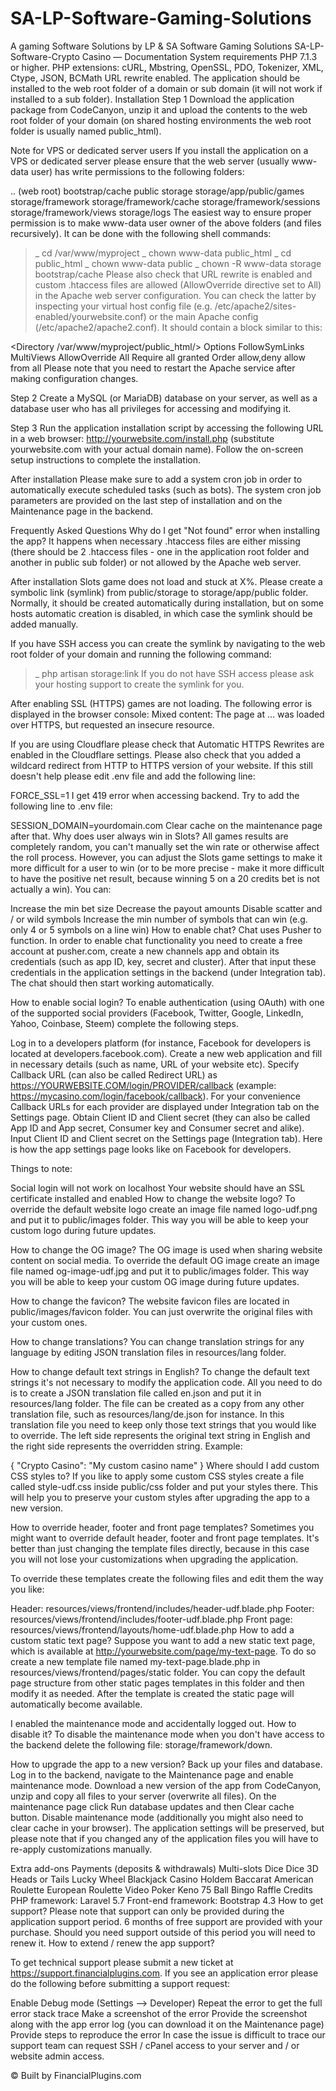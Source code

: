 # SA-LP-Software-Gaming-Solutions
A gaming Software Solutions by LP &amp; SA Software Gaming Solutions
SA-LP-Software-Crypto Casino — Documentation
System requirements
PHP 7.1.3 or higher.
PHP extensions: cURL, Mbstring, OpenSSL, PDO, Tokenizer, XML, Ctype, JSON, BCMath
URL rewrite enabled.
The application should be installed to the web root folder of a domain or sub domain (it will not work if installed to a sub folder).
Installation
Step 1
Download the application package from CodeCanyon, unzip it and upload the contents to the web root folder of your domain (on shared hosting environments the web root folder is usually named public_html).

Note for VPS or dedicated server users
If you install the application on a VPS or dedicated server please ensure that the web server (usually www-data user) has write permissions to the following folders:

.. (web root)
bootstrap/cache
public
storage
storage/app/public/games
storage/framework
storage/framework/cache
storage/framework/sessions
storage/framework/views
storage/logs
The easiest way to ensure proper permission is to make www-data user owner of the above folders (and files recursively). It can be done with the following shell commands:

 

>_ cd /var/www/myproject
>_ chown www-data public_html
>_ cd public_html
>_ chown www-data public
>_ chown -R www-data storage bootstrap/cache
Please also check that URL rewrite is enabled and custom .htaccess files are allowed (AllowOverride directive set to All) in the Apache web server configuration. You can check the latter by inspecting your virtual host config file (e.g. /etc/apache2/sites-enabled/yourwebsite.conf) or the main Apache config (/etc/apache2/apache2.conf). It should contain a block similar to this:

 

<Directory /var/www/myproject/public_html/>
    Options FollowSymLinks MultiViews
    AllowOverride All
    Require all granted
    Order allow,deny
    allow from all
</Directory>
Please note that you need to restart the Apache service after making configuration changes.

Step 2
Create a MySQL (or MariaDB) database on your server, as well as a database user who has all privileges for accessing and modifying it.

Step 3
Run the application installation script by accessing the following URL in a web browser: http://yourwebsite.com/install.php (substitute yourwebsite.com with your actual domain name). Follow the on-screen setup instructions to complete the installation.

After installation
Please make sure to add a system cron job in order to automatically execute scheduled tasks (such as bots). The system cron job parameters are provided on the last step of installation and on the Maintenance page in the backend.

Frequently Asked Questions
Why do I get "Not found" error when installing the app?
It happens when necessary .htaccess files are either missing (there should be 2 .htaccess files - one in the application root folder and another in public sub folder) or not allowed by the Apache web server.

After installation Slots game does not load and stuck at X%.
Please create a symbolic link (symlink) from public/storage to storage/app/public folder. Normally, it should be created automatically during installation, but on some hosts automatic creation is disabled, in which case the symlink should be added manually.

If you have SSH access you can create the symlink by navigating to the web root folder of your domain and running the following command:

>_ php artisan storage:link
If you do not have SSH access please ask your hosting support to create the symlink for you.

After enabling SSL (HTTPS) games are not loading.
The following error is displayed in the browser console: Mixed content: The page at ... was loaded over HTTPS, but requested an insecure resource.

If you are using Cloudflare please check that Automatic HTTPS Rewrites are enabled in the Cloudflare settings. Please also check that you added a wildcard redirect from HTTP to HTTPS version of your website. If this still doesn't help please edit .env file and add the following line:

FORCE_SSL=1
I get 419 error when accessing backend.
Try to add the following line to .env file:

SESSION_DOMAIN=yourdomain.com
Clear cache on the maintenance page after that.
Why does user always win in Slots?
All games results are completely random, you can't manually set the win rate or otherwise affect the roll process. However, you can adjust the Slots game settings to make it more difficult for a user to win (or to be more precise - make it more difficult to have the positive net result, because winning 5 on a 20 credits bet is not actually a win). You can:

Increase the min bet size
Decrease the payout amounts
Disable scatter and / or wild symbols
Increase the min number of symbols that can win (e.g. only 4 or 5 symbols on a line win)
How to enable chat?
Chat uses Pusher to function. In order to enable chat functionality you need to create a free account at pusher.com, create a new channels app and obtain its credentials (such as app ID, key, secret and cluster). After that input these credentials in the application settings in the backend (under Integration tab). The chat should then start working automatically.

How to enable social login?
To enable authentication (using OAuth) with one of the supported social providers (Facebook, Twitter, Google, LinkedIn, Yahoo, Coinbase, Steem) complete the following steps.

Log in to a developers platform (for instance, Facebook for developers is located at developers.facebook.com).
Create a new web application and fill in necessary details (such as name, URL of your website etc).
Specify Callback URL (can also be called Redirect URL) as https://YOURWEBSITE.COM/login/PROVIDER/callback (example: https://mycasino.com/login/facebook/callback). For your convenience Callback URLs for each provider are displayed under Integration tab on the Settings page.
Obtain Client ID and Client secret (they can also be called App ID and App secret, Consumer key and Consumer secret and alike).
Input Client ID and Client secret on the Settings page (Integration tab).
Here is how the app settings page looks like on Facebook for developers.

Things to note:

Social login will not work on localhost
Your website should have an SSL certificate installed and enabled
How to change the website logo?
To override the default website logo create an image file named logo-udf.png and put it to public/images folder. This way you will be able to keep your custom logo during future updates.

How to change the OG image?
The OG image is used when sharing website content on social media. To override the default OG image create an image file named og-image-udf.jpg and put it to public/images folder. This way you will be able to keep your custom OG image during future updates.

How to change the favicon?
The website favicon files are located in public/images/favicon folder. You can just overwrite the original files with your custom ones.

How to change translations?
You can change translation strings for any language by editing JSON translation files in resources/lang folder.

How to change default text strings in English?
To change the default text strings it's not necessary to modify the application code. All you need to do is to create a JSON translation file called en.json and put it in resources/lang folder. The file can be created as a copy from any other translation file, such as resources/lang/de.json for instance. In this translation file you need to keep only those text strings that you would like to override. The left side represents the original text string in English and the right side represents the overridden string. Example:

{
    "Crypto Casino": "My custom casino name"
}
Where should I add custom CSS styles to?
If you like to apply some custom CSS styles create a file called style-udf.css inside public/css folder and put your styles there. This will help you to preserve your custom styles after upgrading the app to a new version.

How to override header, footer and front page templates?
Sometimes you might want to override default header, footer and front page templates. It's better than just changing the template files directly, because in this case you will not lose your customizations when upgrading the application.

To override these templates create the following files and edit them the way you like:

Header: resources/views/frontend/includes/header-udf.blade.php
Footer: resources/views/frontend/includes/footer-udf.blade.php
Front page: resources/views/frontend/layouts/home-udf.blade.php
How to add a custom static text page?
Suppose you want to add a new static text page, which is available at http://yourwebsite.com/page/my-text-page. To do so create a new template file named my-text-page.blade.php in resources/views/frontend/pages/static folder. You can copy the default page structure from other static pages templates in this folder and then modify it as needed. After the template is created the static page will automatically become available.

I enabled the maintenance mode and accidentally logged out. How to disable it?
To disable the maintenance mode when you don't have access to the backend delete the following file: storage/framework/down.

How to upgrade the app to a new version?
Back up your files and database.
Log in to the backend, navigate to the Maintenance page and enable maintenance mode.
Download a new version of the app from CodeCanyon, unzip and copy all files to your server (overwrite all files).
On the maintenance page click Run database updates and then Clear cache button.
Disable maintenance mode (additionally you might also need to clear cache in your browser).
The application settings will be preserved, but please note that if you changed any of the application files you will have to re-apply customizations manually.

Extra add-ons
Payments (deposits & withdrawals)
Multi-slots
Dice
Dice 3D
Heads or Tails
Lucky Wheel
Blackjack
Casino Holdem
Baccarat
American Roulette
European Roulette
Video Poker
Keno
75 Ball Bingo
Raffle
Credits
PHP framework: Laravel 5.7
Front-end framework: Bootstrap 4.3
How to get support?
Please note that support can only be provided during the application support period. 6 months of free support are provided with your purchase. Should you need support outside of this period you will need to renew it. How to extend / renew the app support?

To get technical support please submit a new ticket at https://support.financialplugins.com. If you see an application error please do the following before submitting a support request:

Enable Debug mode (Settings --> Developer)
Repeat the error to get the full error stack trace
Make a screenshot of the error
Provide the screenshot along with the app error log (you can download it on the Maintenance page)
Provide steps to reproduce the error
In case the issue is difficult to trace our support team can request SSH / cPanel access to your server and / or website admin access.

© Built by FinancialPlugins.com
